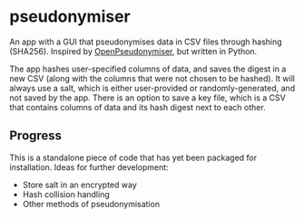 # pseudonymiser
An app with a GUI that pseudonymises data in CSV files through hashing (SHA256). Inspired by [OpenPseudonymiser](https://github.com/drcjar/OpenPseudonymiser), but written in Python.

The app hashes user-specified columns of data, and saves the digest in a new CSV (along with the columns that were not chosen to be hashed). It will always use a salt, which is either user-provided or randomly-generated, and not saved by the app. There is an option to save a key file, which is a CSV that contains columns of data and its hash digest next to each other.

## Progress
This is a standalone piece of code that has yet been packaged for installation. Ideas for further development:
* Store salt in an encrypted way
* Hash collision handling
* Other methods of pseudonymisation
